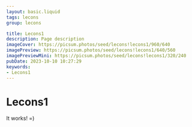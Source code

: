 ```yaml
---
layout: basic.liquid
tags: lecons
group: lecons

title: Lecons1
description: Page description
imageCover: https://picsum.photos/seed/lecons!lecons1/960/640
imagePreview: https://picsum.photos/seed/lecons!lecons1/640/560
imagePreviewMini: https://picsum.photos/seed/lecons!lecons1/320/240
pubDate: 2023-10-10 10:27:29
keywords:
- Lecons1
---
```


# Lecons1

It works! =)
